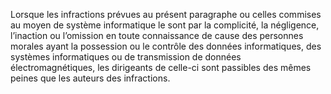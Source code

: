 Lorsque les infractions prévues au présent paragraphe ou celles commises au moyen de système informatique le sont par la complicité, la négligence, l’inaction ou l’omission en toute connaissance de cause des personnes morales ayant la possession ou le contrôle des données informatiques, des systèmes informatiques ou de transmission de données électromagnétiques, les dirigeants de celle-ci sont passibles des mêmes peines que les auteurs des infractions.